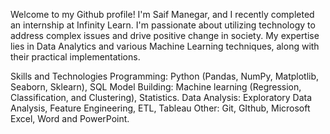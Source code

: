 Welcome to my Github profile! I'm Saif Manegar, and I recently completed an internship at Infinity Learn. I'm passionate about utilizing technology to address complex issues and drive positive change in society. My expertise lies in Data Analytics and various Machine Learning techniques, along with their practical implementations.

Skills and Technologies
Programming: Python (Pandas, NumPy, Matplotlib, Seaborn, Sklearn), SQL
Model Building: Machine learning (Regression, Classification, and Clustering), Statistics.
Data Analysis: Exploratory Data Analysis, Feature Engineering, ETL, Tableau
Other: Git, GIthub, Microsoft Excel, Word and PowerPoint.
